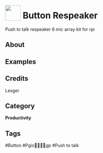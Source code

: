 # <img src="https://raw.githack.com/FortAwesome/Font-Awesome/master/svgs/solid/microphone-alt.svg" card_color="#22A7F0" width="50" height="50" style="vertical-align:bottom"/> Button Respeaker
Push to talk respeaker 6 mic array kit for rpi

## About


## Examples

## Credits
Lesger

## Category
**Productivity**

## Tags
#Button
#Pgiogp
#Push to talk

